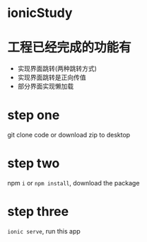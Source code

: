 # ionicStudy

# 工程已经完成的功能有
<ul>
  <li>实现界面跳转(两种跳转方式)</li>
  <li>实现界面跳转是正向传值</li>
  <li>部分界面实现懒加载</li>
</ul>

# step one
git clone code or download zip to desktop

# step two
npm `i` or `npm install`, download the package

# step three
`ionic serve`, run this app
